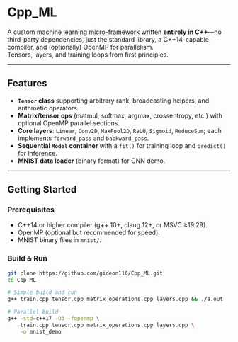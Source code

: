 # Cpp_ML

A custom machine learning micro-framework written **entirely in C++**—no third-party dependencies, just the standard library, a C++14-capable compiler, and (optionally) OpenMP for parallelism.  
Tensors, layers, and training loops from first principles.

---

## Features

* **`Tensor` class** supporting arbitrary rank, broadcasting helpers, and arithmetic operators.
* **Matrix/tensor ops** (matmul, softmax, argmax, crossentropy, etc.) with optional OpenMP parallel sections.
* **Core layers**: `Linear`, `Conv2D`, `MaxPool2D`, `ReLU`, `Sigmoid`, `ReduceSum`; each implements `forward_pass` and `backward_pass`.
* **Sequential `Model` container** with a `fit()` for training loop and `predict()` for inference.
* **MNIST data loader** (binary format) for CNN demo.
---

## Getting Started

### Prerequisites

* C++14 or higher compiler (g++ 10+, clang 12+, or MSVC ≥19.29).  
* OpenMP (optional but recommended for speed).  
* MNIST binary files in `mnist/`.

### Build & Run

```bash
git clone https://github.com/gideon116/Cpp_ML.git
cd Cpp_ML

# Simple build and run
g++ train.cpp tensor.cpp matrix_operations.cpp layers.cpp && ./a.out

# Parallel build
g++ -std=c++17 -O3 -fopenmp \
    train.cpp tensor.cpp matrix_operations.cpp layers.cpp \
    -o mnist_demo
